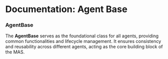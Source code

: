 # Documentation: Agent Base

### **AgentBase**

The **AgentBase** serves as the foundational class for all agents, providing common functionalities and lifecycle management. It ensures consistency and reusability across different agents, acting as the core building block of the MAS.